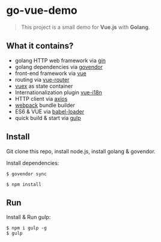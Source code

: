 # go-vue-demo

> This project is a small demo for **Vue.js** with **Golang**.

## What it contains?

* golang HTTP web framework via [gin](https://github.com/gin-gonic/gin)
* golang dependencies via [govendor](https://github.com/kardianos/govendor)
* front-end framework via [vue](https://github.com/vuejs/vue)
* routing via [vue-router](https://github.com/vuejs/vue-router)
* [vuex](https://github.com/vuejs/vuex) as state container
* Internationalization plugin [vue-i18n](https://github.com/kazupon/vue-i18n)
* HTTP client via [axios](https://github.com/mzabriskie/axios)
* [webpack](https://github.com/webpack/webpack) bundle builder
* ES6 & VUE via [babel-loader](https://github.com/babel/babel-loader)
* quick build & start via [gulp](https://github.com/gulpjs/gulp)


## Install

Git clone this repo, install node.js, install golang & govendor.


Install dependencies:

```
$ govendor sync
```
```
$ npm install
```

## Run

Install & Run gulp:

```
$ npm i gulp -g
$ gulp
```
